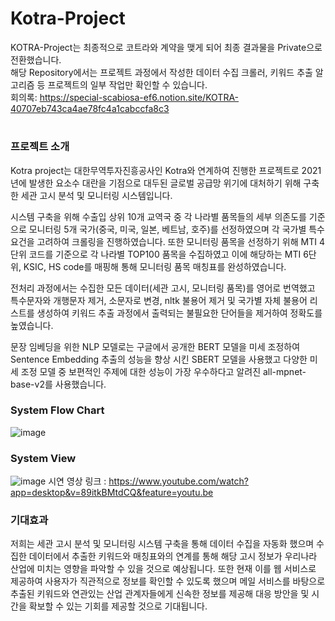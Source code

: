 # Kotra-Project
KOTRA-Project는 최종적으로 코트라와 계약을 맺게 되어 최종 결과물을 Private으로 전환했습니다.<br>
해당 Repository에서는 프로젝트 과정에서 작성한 데이터 수집 크롤러, 키워드 추출 알고리즘 등 프로젝트의 일부 작업만 확인할 수 있습니다. <br>
회의록: https://special-scabiosa-ef6.notion.site/KOTRA-40707eb743ca4ae78fc4a1cabccfa8c3<br>

#
### 프로젝트 소개<br>
Kotra project는 대한무역투자진흥공사인 Kotra와 연계하여 진행한 프로젝트로 2021년에 발생한 요소수 대란을 기점으로 대두된 글로벌 공급망 위기에 대처하기 위해 구축한 세관 고시 분석 및 모니터링 시스템입니다.


시스템 구축을 위해 수출입 상위 10개 교역국 중 각 나라별 품목들의 세부 의존도를 기준으로 모니터링 5개 국가(중국, 미국, 일본, 베트남, 호주)를 선정하였으며 각 국가별 특수 요건을 고려하여 크롤링을 진행하였습니다. 또한 모니터링 품목을 선정하기 위해 MTI 4단위 코드를 기준으로 각 나라별 TOP100 품목을 수집하였고 이에 해당하는 MTI 6단위, KSIC, HS code를 매핑해 통해 모니터링 품목 매칭표를 완성하였습니다.

전처리 과정에서는 수집한 모든 데이터(세관 고시, 모니터링 품목)를 영어로 번역했고 특수문자와 개행문자 제거, 소문자로 변경, nltk 불용어 제거 및 국가별 자체 불용어 리스트를 생성하여 키워드 추출 과정에서 출력되는 불필요한 단어들을 제거하여 정확도를 높였습니다.


문장 임베딩을 위한 NLP 모델로는 구글에서 공개한 BERT 모델을 미세 조정하여 Sentence Embedding 추출의 성능을 향상 시킨 SBERT 모델을 사용했고 다양한 미세 조정 모델 중 보편적인 주제에 대한 성능이 가장 우수하다고 알려진 all-mpnet-base-v2를 사용했습니다.


### System Flow Chart
![image](https://user-images.githubusercontent.com/52529935/194687321-e4234302-7e0e-4806-aad7-e414db7c09bf.png)

### System View
![image](https://user-images.githubusercontent.com/52529935/194688702-f692321f-8ecb-42bd-8c5b-68d0ead3a19a.png)
시연 영상 링크 : https://www.youtube.com/watch?app=desktop&v=89itkBMtdCQ&feature=youtu.be

### 기대효과
저희는 세관 고시 분석 및 모니터링 시스템 구축을 통해 데이터 수집을 자동화 했으며 수집한 데이터에서 추출한 키워드와 매칭표와의 연계를 통해 해당 고시 정보가 우리나라 산업에 미치는 영향을 파악할 수 있을 것으로 예상됩니다. 또한 현재 이를 웹 서비스로 제공하여 사용자가 직관적으로 정보를 확인할 수 있도록 했으며 메일 서비스를 바탕으로 추출된 키워드와 연관있는 산업 관계자들에게 신속한 정보를 제공해 대응 방안을 및 시간을 확보할 수 있는 기회를 제공할 것으로 기대됩니다.
